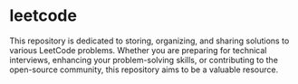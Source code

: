 # leetcode
This repository is dedicated to storing, organizing, and sharing solutions to various LeetCode problems. Whether you are preparing for technical interviews, enhancing your problem-solving skills, or contributing to the open-source community, this repository aims to be a valuable resource.
